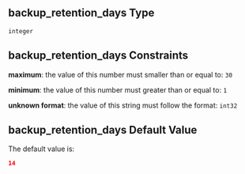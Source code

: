 ## backup\_retention\_days Type

`integer`

## backup\_retention\_days Constraints

**maximum**: the value of this number must smaller than or equal to: `30`

**minimum**: the value of this number must greater than or equal to: `1`

**unknown format**: the value of this string must follow the format: `int32`

## backup\_retention\_days Default Value

The default value is:

```json
14
```

